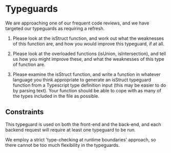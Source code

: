 # Typeguards

We are approaching one of our frequent code reviews, and we have targeted our typeguards as requiring a refresh.

1. Please look at the isStruct function, and work out what the weaknesses of this function are, and how you would improve this typeguard, if at all.

2. Please look at the overloaded functions (isUnion, isIntersection), and tell us how you might improve these, and what the weaknesses of this type of function are.

3. Please examine the isStruct function, and write a function in whatever language you think appropriate to generate an isStruct typeguard function from a Typescript type definition input (this may be easier to do by parsing text). Your function should be able to cope with as many of the types included in the file as possible.

## Constraints

This typeguard is used on both the front-end and the back-end, and each backend request will require at least one typeguard to be run.

We employ a strict 'type-checking at runtime boundaries' approach, so there cannot be too much flexibility in the typeguards.

